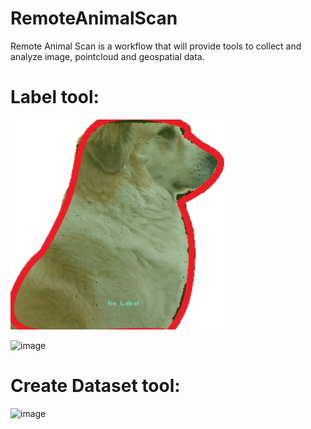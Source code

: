 # RemoteAnimalScan
Remote Animal Scan is a workflow that will provide tools to collect and analyze image, pointcloud and geospatial data.


# Label tool:

![](https://github.com/hobbitsyfeet/RemoteAnimalScan/raw/main/Logo_Final.png)

![image](https://user-images.githubusercontent.com/11593824/212435037-86d0c743-db3f-4783-866a-4f0ecbdad9fe.png)

# Create Dataset tool:
![image](https://user-images.githubusercontent.com/11593824/212434816-bf349a08-61e2-4423-ac50-4d3053e03b6e.png)
